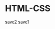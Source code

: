 # HTML-CSS

 <a href="https://paulo1707.github.io/HTML-CSS/trabalho iframe">save2</a>
 <a href="https://paulo1707.github.io/HTML-CSS/FILMIX">save1</a>
